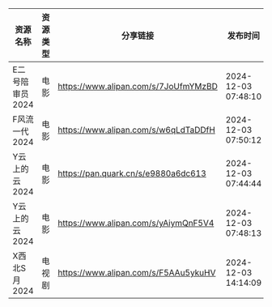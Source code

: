 | 资源名称       | 资源类型 | 分享链接                                 | 发布时间                |
| ---------- | ---- | ------------------------------------ | ------------------- |
| E二号陪审员2024 | 电影   | https://www.alipan.com/s/7JoUfmYMzBD | 2024-12-03 07:48:10 |
| F风流一代2024  | 电影   | https://www.alipan.com/s/w6qLdTaDDfH | 2024-12-03 07:50:12 |
| Y云上的云2024  | 电影   | https://pan.quark.cn/s/e9880a6dc613  | 2024-12-03 07:44:44 |
| Y云上的云2024  | 电影   | https://www.alipan.com/s/yAiymQnF5V4 | 2024-12-03 07:48:13 |
| X西北S月2024  | 电视剧  | https://www.alipan.com/s/F5AAu5ykuHV | 2024-12-03 14:14:09 |
